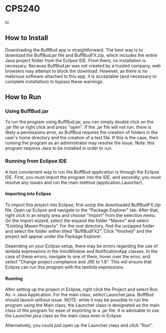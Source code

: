 # CPS240
hi

## How to Install
Downloading the BuffBud app is straightforward. The best way is to download the BuffBud.jar file and BuffBudFX.zip, which includes the entire Java project folder from the Eclipse IDE. From there, no installation is necessary. Because BuffBud.jar was not created by a trusted company, web browsers may attempt to block the download. However, as there is no malicious software attached to this app, it is acceptable (and necessary to complete installation) to bypass these warnings.

## How to Run
### Using BuffBud.jar
To run the program using BuffBud.jar, you can simply double click on the .jar file or right click and press "open". If the .jar file will not run, there is likely a permissions error, as BuffBud requires the creation of folders in the user's home directory and the creation of a text file. If this is the case, then running the program as an administrator may resolve the issue. Note: this program requires Java to be installed in order to run.

### Running from Eclipse IDE
A less convienient way to run the BuffBud application is through the Eclipse IDE. First, you must import the program into the IDE, and secondly, you must resolve any issues and run the main method (application.Launcher).

#### Importing into Eclipse
To import this project into Eclipse, first unzip the downloaded BuffBudFX.zip file. Open up Eclipse and navigate to the "Package Explorer" tab. After that, right click in an empty area and choose "Import" from the selection menu. On the import wizard, select the expand the folder "Maven" and select "Existing Maven Projects". For the root directory, find the unzipped folder and select the folder within titled "BuffBudFX2". Click "finished" and the project will appear under the Package Explorer. 

Depending on your Eclipse setup, there may be errors regarding the use of lambda expressions in the IntroWindow and NotificationApp classes. In the case of these errors, navigate to one of them, hover over the error, and select "Change project compliance and JRE to 1.8". This will ensure that Eclipse can run this program with the lambda expressions.

#### Running
After setting up the project in Eclipse, right click the Project and select Run As -> Java Application. For the main class, select Launcher.java. BuffBud should launch without issue. NOTE: while it may be possible to run the program using the Main class, the Launcher class is designated as the main class of the program for ease of exporting to a .jar file. It is advisable to use the Launcher.java class as the main class even in Eclipse.

Alternatively, you could just open up the Launcher class and click "Run".
